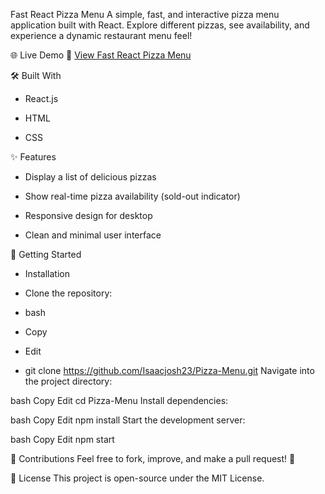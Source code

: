 Fast React Pizza Menu
A simple, fast, and interactive pizza menu application built with React.
Explore different pizzas, see availability, and experience a dynamic restaurant menu feel!

🌐 Live Demo
🔗 [View Fast React Pizza Menu](https://fastreactpizz.netlify.app/)

🛠️ Built With
 - React.js

 - HTML

 - CSS

✨ Features
 - Display a list of delicious pizzas

 - Show real-time pizza availability (sold-out indicator)

 - Responsive design for desktop

 - Clean and minimal user interface

🚀 Getting Started
 - Installation
 - Clone the repository:

 - bash
 - Copy
 - Edit
 - git clone https://github.com/Isaacjosh23/Pizza-Menu.git
Navigate into the project directory:

bash
Copy
Edit
cd Pizza-Menu
Install dependencies:

bash
Copy
Edit
npm install
Start the development server:

bash
Copy
Edit
npm start

🤝 Contributions
Feel free to fork, improve, and make a pull request! 🚀

📜 License
This project is open-source under the MIT License.
